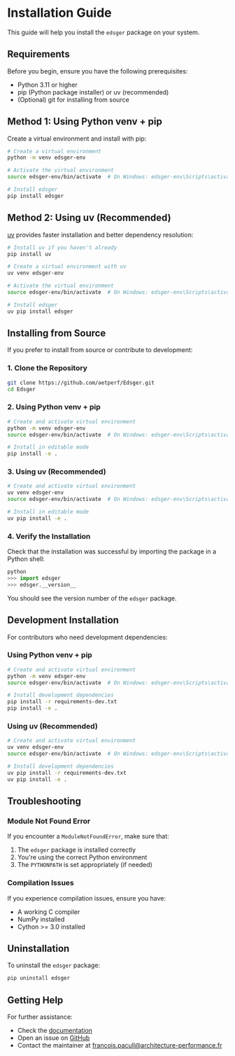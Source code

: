 # Installation Guide

This guide will help you install the `edsger` package on your system.

## Requirements

Before you begin, ensure you have the following prerequisites:

- Python 3.11 or higher
- pip (Python package installer) or uv (recommended)
- (Optional) git for installing from source

## Method 1: Using Python venv + pip

Create a virtual environment and install with pip:

```bash
# Create a virtual environment
python -m venv edsger-env

# Activate the virtual environment
source edsger-env/bin/activate  # On Windows: edsger-env\Scripts\activate

# Install edsger
pip install edsger
```

## Method 2: Using uv (Recommended)

[uv](https://github.com/astral-sh/uv) provides faster installation and better dependency resolution:

```bash
# Install uv if you haven't already
pip install uv

# Create a virtual environment with uv
uv venv edsger-env

# Activate the virtual environment
source edsger-env/bin/activate  # On Windows: edsger-env\Scripts\activate

# Install edsger
uv pip install edsger
```

## Installing from Source

If you prefer to install from source or contribute to development:

### 1. Clone the Repository

```bash
git clone https://github.com/aetperf/Edsger.git
cd Edsger
```

### 2. Using Python venv + pip

```bash
# Create and activate virtual environment
python -m venv edsger-env
source edsger-env/bin/activate  # On Windows: edsger-env\Scripts\activate

# Install in editable mode
pip install -e .
```

### 3. Using uv (Recommended)

```bash
# Create and activate virtual environment
uv venv edsger-env
source edsger-env/bin/activate  # On Windows: edsger-env\Scripts\activate

# Install in editable mode
uv pip install -e .
```

### 4. Verify the Installation

Check that the installation was successful by importing the package in a Python shell:

```python
python
>>> import edsger
>>> edsger.__version__
```

You should see the version number of the `edsger` package.

## Development Installation

For contributors who need development dependencies:

### Using Python venv + pip

```bash
# Create and activate virtual environment
python -m venv edsger-env
source edsger-env/bin/activate  # On Windows: edsger-env\Scripts\activate

# Install development dependencies
pip install -r requirements-dev.txt
pip install -e .
```

### Using uv (Recommended)

```bash
# Create and activate virtual environment
uv venv edsger-env
source edsger-env/bin/activate  # On Windows: edsger-env\Scripts\activate

# Install development dependencies
uv pip install -r requirements-dev.txt
uv pip install -e .
```

## Troubleshooting

### Module Not Found Error

If you encounter a `ModuleNotFoundError`, make sure that:
1. The `edsger` package is installed correctly
2. You're using the correct Python environment
3. The `PYTHONPATH` is set appropriately (if needed)

### Compilation Issues

If you experience compilation issues, ensure you have:
- A working C compiler
- NumPy installed
- Cython >= 3.0 installed

## Uninstallation

To uninstall the `edsger` package:

```bash
pip uninstall edsger
```

## Getting Help

For further assistance:
- Check the [documentation](index.md)
- Open an issue on [GitHub](https://github.com/aetperf/Edsger)
- Contact the maintainer at [francois.pacull@architecture-performance.fr](mailto:francois.pacull@architecture-performance.fr)